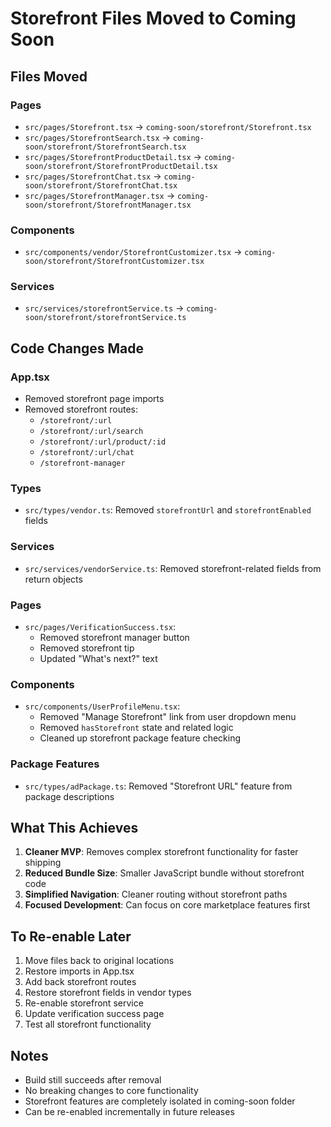 # Storefront Files Moved to Coming Soon

## Files Moved

### Pages
- `src/pages/Storefront.tsx` → `coming-soon/storefront/Storefront.tsx`
- `src/pages/StorefrontSearch.tsx` → `coming-soon/storefront/StorefrontSearch.tsx`
- `src/pages/StorefrontProductDetail.tsx` → `coming-soon/storefront/StorefrontProductDetail.tsx`
- `src/pages/StorefrontChat.tsx` → `coming-soon/storefront/StorefrontChat.tsx`
- `src/pages/StorefrontManager.tsx` → `coming-soon/storefront/StorefrontManager.tsx`

### Components
- `src/components/vendor/StorefrontCustomizer.tsx` → `coming-soon/storefront/StorefrontCustomizer.tsx`

### Services
- `src/services/storefrontService.ts` → `coming-soon/storefront/storefrontService.ts`

## Code Changes Made

### App.tsx
- Removed storefront page imports
- Removed storefront routes:
  - `/storefront/:url`
  - `/storefront/:url/search`
  - `/storefront/:url/product/:id`
  - `/storefront/:url/chat`
  - `/storefront-manager`

### Types
- `src/types/vendor.ts`: Removed `storefrontUrl` and `storefrontEnabled` fields

### Services
- `src/services/vendorService.ts`: Removed storefront-related fields from return objects

### Pages
- `src/pages/VerificationSuccess.tsx`: 
  - Removed storefront manager button
  - Removed storefront tip
  - Updated "What's next?" text

### Components
- `src/components/UserProfileMenu.tsx`:
  - Removed "Manage Storefront" link from user dropdown menu
  - Removed `hasStorefront` state and related logic
  - Cleaned up storefront package feature checking

### Package Features
- `src/types/adPackage.ts`: Removed "Storefront URL" feature from package descriptions

## What This Achieves

1. **Cleaner MVP**: Removes complex storefront functionality for faster shipping
2. **Reduced Bundle Size**: Smaller JavaScript bundle without storefront code
3. **Simplified Navigation**: Cleaner routing without storefront paths
4. **Focused Development**: Can focus on core marketplace features first

## To Re-enable Later

1. Move files back to original locations
2. Restore imports in App.tsx
3. Add back storefront routes
4. Restore storefront fields in vendor types
5. Re-enable storefront service
6. Update verification success page
7. Test all storefront functionality

## Notes

- Build still succeeds after removal
- No breaking changes to core functionality
- Storefront features are completely isolated in coming-soon folder
- Can be re-enabled incrementally in future releases
